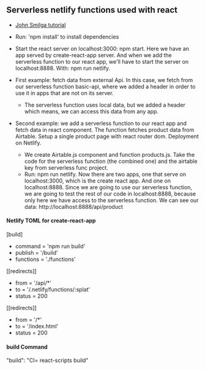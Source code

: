 ## Serverless netlify functions used with react

- [John Smilga tutorial](https://www.youtube.com/watch?v=AfAZ33XjIBU)
- Run: 'npm install' to install dependencies
- Start the react server on localhost:3000: npm start. Here we have an app served by create-react-app server. And when we add the serverless function to our react app, we'll have to start the server on localhost:8888. With: npm run netlify.

- First example: fetch data from external Api. In this case, we fetch from our serverless function basic-api, where we added a header in order to use it in apps that are not on its server.
  - The serverless function uses local data, but we added a header which means, we can access this data from any app.
- Second example: we add a serverless function to our react app and fetch data in react component. The function fetches product data from Airtable. Setup a single product page with react router dom. Deployment on Netlify.
  - We create Airtable.js component and function products.js. Take the code for the serverless function (the combined one) and the airtable key from serverless func project.
  - Run: npm run netlify. Now there are two apps, one that serve on localhost:3000, which is the create react app. And one on localhost:8888. Since we are going to use our serverless function, we are going to test the rest of our code in localhost:8888, because only here we have access to the serverless function. We can see our data: http://localhost:8888/api/product

#### Netlify TOML for create-react-app

[build]

- command = 'npm run build'
- publish = '/build'
- functions = './functions'

[[redirects]]

- from = '/api/\*'
- to = '/.netlify/functions/:splat'
- status = 200

[[redirects]]

- from = '/\*'
- to = '/index.html'
- status = 200

#### build Command

"build": "CI= react-scripts build"

